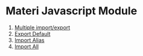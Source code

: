# Materi Javascript Module

1. [Multiple import/export](https://github.com/AhmadRafif22/Pertemuan-2---es6/tree/13.1-Multiple-import/export)
2. [Export Default](https://github.com/AhmadRafif22/Pertemuan-2---es6/tree/13.2-Export-Default)
3. [Import Alias](https://github.com/AhmadRafif22/Pertemuan-2---es6/tree/13.3-Import-Alias)
4. [Import All](https://github.com/AhmadRafif22/Pertemuan-2---es6/tree/13.4-Import-All)
